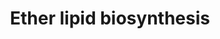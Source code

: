 ---
annotations:
- id: PW:0001138
  parent: classic metabolic pathway
  type: Pathway Ontology
  value: ether lipid metabolic pathway
- id: DOID:0110851
  parent: genetic disease
  type: Disease Ontology
  value: rhizomelic chondrodysplasia punctata type 1
- id: DOID:2580
  parent: genetic disease
  type: Disease Ontology
  value: rhizomelic chondrodysplasia punctata
- id: PW:0001415
  parent: disease pathway
  type: Pathway Ontology
  value: Zellweger syndrome pathway
- id: DOID:0110853
  parent: genetic disease
  type: Disease Ontology
  value: rhizomelic chondrodysplasia punctata type 3
- id: DOID:0110854
  parent: genetic disease
  type: Disease Ontology
  value: rhizomelic chondrodysplasia punctata type 5
- id: DOID:0110852
  parent: genetic disease
  type: Disease Ontology
  value: rhizomelic chondrodysplasia punctata type 2
- id: PW:0000010
  parent: classic metabolic pathway
  type: Pathway Ontology
  value: lipid metabolic pathway
- id: DOID:905
  parent: genetic disease
  type: Disease Ontology
  value: Zellweger syndrome
- id: PW:0000002
  parent: classic metabolic pathway
  type: Pathway Ontology
  value: classic metabolic pathway
- id: DOID:0080476
  parent: genetic disease
  type: Disease Ontology
  value: peroxisome biogenesis disorder 1A
authors:
- Conroy lipids
- DeSl
- Egonw
- RobertMurphy
- AlexanderPico
communities:
- Lipids
description: Ether lipid biosynthesis in humans.  Ether lipids (e.g. plasmalogens),
  are peroxisome-derived glycerophospholipids where the hydrocarbon chain at the sn-1
  position of the glycerol backbone is attached by an ether bond (single bond between
  carbon and oxygen atom). Ether lipids are used to form non-lamellar inverted hexagonal
  structures in model membranes (indicating they could facilitate membrane fusion
  processes). Lipid raft microdomains (cholesterol-rich membrane regions involved
  in cellular signaling) rely on ether lipids for their organization and stability.
  [PMID:28523433].  The pathway knowledge depicted in this model stems from Robert
  C. Murphy, who endorsed version r123734.  Metabolic conversion missing an identifier
  from Rhea have been visualized with double line thickness.
last-edited: 2023-03-19
organisms:
- Homo sapiens
redirect_from:
- /index.php/Pathway:WP5275
- /instance/WP5275
- /instance/WP5275_r125918
revision: r125918
schema-jsonld:
- '@context': https://schema.org/
  '@id': https://wikipathways.github.io/pathways/WP5275.html
  '@type': Dataset
  creator:
    '@type': Organization
    name: WikiPathways
  description: Ether lipid biosynthesis in humans.  Ether lipids (e.g. plasmalogens),
    are peroxisome-derived glycerophospholipids where the hydrocarbon chain at the
    sn-1 position of the glycerol backbone is attached by an ether bond (single bond
    between carbon and oxygen atom). Ether lipids are used to form non-lamellar inverted
    hexagonal structures in model membranes (indicating they could facilitate membrane
    fusion processes). Lipid raft microdomains (cholesterol-rich membrane regions
    involved in cellular signaling) rely on ether lipids for their organization and
    stability. [PMID:28523433].  The pathway knowledge depicted in this model stems
    from Robert C. Murphy, who endorsed version r123734.  Metabolic conversion missing
    an identifier from Rhea have been visualized with double line thickness.
  keywords:
  - ACS
  - AGPS
  - ARSA
  - Acyl-CoA
  - Acyl-DHAP
  - Alkyl-DHAP
  - CEPT1
  - Coenzyme A
  - DG-O
  - DHAP
  - FAR1
  - FAR2
  - Fatty Acid
  - Fatty Alcohol
  - Fatty acid
  - Fatty alcohol
  - GAL3ST1
  - GNPAT
  - GalEAG
  - LPA
  - LPA-O
  - LPCAT1
  - LPIN1
  - LPIN2
  - LPIN3
  - PA-O
  - PC-O
  - PE-O
  - PE-P
  - PEDS1
  - PEX1
  - PEX16
  - PEX19
  - PEX3
  - PEX5L
  - PEX7
  - 'PexRAP '
  - Seminolipid
  - UGT8
  - UNIDENTIFIED
  license: CC0
  name: Ether lipid biosynthesis
seo: CreativeWork
title: Ether lipid biosynthesis
wpid: WP5275
---